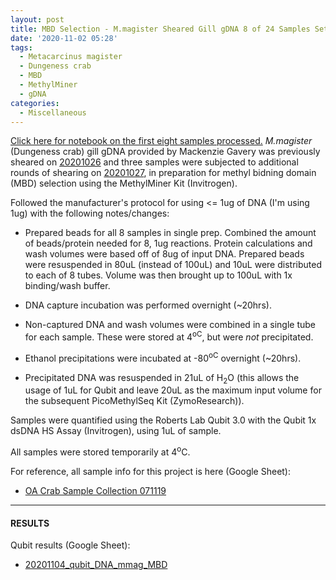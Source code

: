 ```yaml
---
layout: post
title: MBD Selection - M.magister Sheared Gill gDNA 8 of 24 Samples Set 2 of 3
date: '2020-11-02 05:28'
tags:
  - Metacarcinus magister
  - Dungeness crab
  - MBD
  - MethylMiner
  - gDNA
categories:
  - Miscellaneous
---
```

[Click here for notebook on the first eight samples processed.](https://robertslab.github.io/sams-notebook/2020/10/28/MBD-Selection-M.magister-Sheared-Gill-gDNA-8-of-24-Samples-Set-1-of-3.html) _M.magister_ (Dungeness crab) gill gDNA provided by Mackenzie Gavery was previously sheared on [20201026](https://robertslab.github.io/sams-notebook/2020/10/26/DNA-Shearing-M.magister-gDNA-Shearing-All-Samples-and-Bioanalyzer.html) and three samples were subjected to additional rounds of shearing on [20201027](https://robertslab.github.io/sams-notebook/2020/10/27/DNA-Shearing-M.magister-gDNA-Additional-Shearing-CH05-01_21-CH07-11-and-Bioanalyzer.html), in preparation for methyl bidning domain (MBD) selection using the MethylMiner Kit (Invitrogen).

Followed the manufacturer's protocol for using \<= 1ug of DNA (I'm using 1ug) with the following notes/changes:

- Prepared beads for all 8 samples in single prep. Combined the amount of beads/protein needed for 8, 1ug reactions. Protein calculations and wash volumes were based off of 8ug of input DNA. Prepared beads were resuspended in 80uL (instead of 100uL) and 10uL were distributed to each of 8 tubes. Volume was then brought up to 100uL with 1x binding/wash buffer.

- DNA capture incubation was performed overnight (~20hrs).

- Non-captured DNA and wash volumes were combined in a single tube for each sample. These were stored at 4<sup>oC</sup>, but were _not_ precipitated.

- Ethanol precipitations were incubated at -80<sup>oC</sup> overnight (~20hrs).

- Precipitated DNA was resuspended in 21uL of H<sub>2</sub>O (this allows the usage of 1uL for Qubit and leave 20uL as the maximum input volume for the subsequent PicoMethylSeq Kit (ZymoResearch)).

Samples were quantified using the Roberts Lab Qubit 3.0 with the Qubit 1x dsDNA HS Assay (Invitrogen), using 1uL of sample.

All samples were stored temporarily at 4<sup>o</sup>C.

For reference, all sample info for this project is here (Google Sheet):

- [OA Crab Sample Collection 071119](https://docs.google.com/spreadsheets/d/1ym0XnYVts98tIUCn0kIaU6VuvqxzV7LoSx9RHwLdiIs/edit#gid=1430155532)


---

#### RESULTS


Qubit results (Google Sheet):

- [20201104_qubit_DNA_mmag_MBD](https://docs.google.com/spreadsheets/d/1ECBqSs6G-6pvYY2eby_jM5EP9fSC7Zl1ykvaFvopytQ/edit?usp=sharing)
